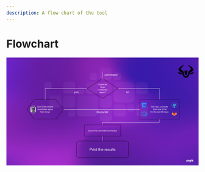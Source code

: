 ```yaml
---
description: A flow chart of the tool
---
```


# Flowchart

![flow chart](<../../../.gitbook/assets/flow-chart (1) (1) (1).png>)
